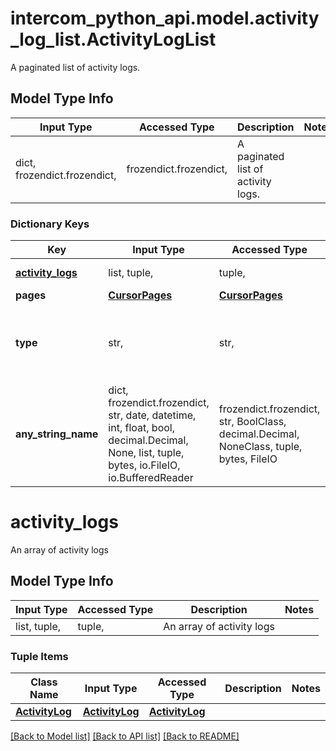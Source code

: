 # intercom_python_api.model.activity_log_list.ActivityLogList

A paginated list of activity logs.

## Model Type Info
Input Type | Accessed Type | Description | Notes
------------ | ------------- | ------------- | -------------
dict, frozendict.frozendict,  | frozendict.frozendict,  | A paginated list of activity logs. | 

### Dictionary Keys
Key | Input Type | Accessed Type | Description | Notes
------------ | ------------- | ------------- | ------------- | -------------
**[activity_logs](#activity_logs)** | list, tuple,  | tuple,  | An array of activity logs | [optional] 
**pages** | [**CursorPages**](CursorPages.md) | [**CursorPages**](CursorPages.md) |  | [optional] 
**type** | str,  | str,  | String representing the object&#x27;s type. Always has the value &#x60;activity_log.list&#x60;. | [optional] 
**any_string_name** | dict, frozendict.frozendict, str, date, datetime, int, float, bool, decimal.Decimal, None, list, tuple, bytes, io.FileIO, io.BufferedReader | frozendict.frozendict, str, BoolClass, decimal.Decimal, NoneClass, tuple, bytes, FileIO | any string name can be used but the value must be the correct type | [optional]

# activity_logs

An array of activity logs

## Model Type Info
Input Type | Accessed Type | Description | Notes
------------ | ------------- | ------------- | -------------
list, tuple,  | tuple,  | An array of activity logs | 

### Tuple Items
Class Name | Input Type | Accessed Type | Description | Notes
------------- | ------------- | ------------- | ------------- | -------------
[**ActivityLog**](ActivityLog.md) | [**ActivityLog**](ActivityLog.md) | [**ActivityLog**](ActivityLog.md) |  | 

[[Back to Model list]](../../README.md#documentation-for-models) [[Back to API list]](../../README.md#documentation-for-api-endpoints) [[Back to README]](../../README.md)

